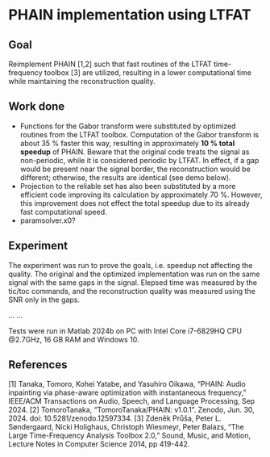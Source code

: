 # PHAIN implementation using LTFAT
## Goal
Reimplement PHAIN [1,2] such that fast routines of the LTFAT time-frequency toolbox [3] are utilized, resulting in a lower computational time while maintaining the reconstruction quality.

## Work done
- Functions for the Gabor transform were substituted by optimized routines from the LTFAT toolbox. Computation of the Gabor transform is about 35 % faster this way, resulting in approximately **10 % total speedup** of PHAIN.
Beware that the original code treats the signal as non-periodic, while it is considered periodic by LTFAT. In effect, if a gap would be present near the signal border, the reconstruction would be different; otherwise, the results are identical (see demo below).
- Projection to the reliable set has also been substituted by a more efficient code improving its calculation by approximately 70 %. However, this improvement does not effect the total speedup due to its already fast computational speed. 
- paramsolver.x0?

## Experiment
The experiment was run to prove the goals, i.e. speedup not affecting the quality. The original and the optimized implementation was run on the same signal with the same gaps in the signal. Elepsed time was measured by the tic/toc commands, and the reconstruction quality was measured using the SNR only in the gaps.

...
...

Tests were run in Matlab 2024b on PC with Intel Core i7-6829HQ CPU @2.7GHz, 16 GB RAM and Windows 10.

## References
[1] Tanaka, Tomoro, Kohei Yatabe, and Yasuhiro Oikawa, “PHAIN: Audio inpainting via phase-aware optimization with instantaneous frequency,” IEEE/ACM Transactions on Audio, Speech, and Language Processing, Sep 2024.
[2] TomoroTanaka, “TomoroTanaka/PHAIN: v1.0.1”. Zenodo, Jun. 30, 2024. doi: 10.5281/zenodo.12597334.
[3] Zdeněk Průša, Peter L. Søndergaard, Nicki Holighaus, Christoph Wiesmeyr, Peter Balazs, “The Large Time-Frequency Analysis Toolbox 2.0,” Sound, Music, and Motion, Lecture Notes in Computer Science 2014, pp 419-442.
